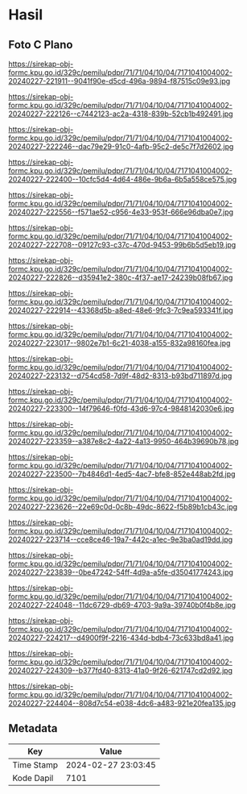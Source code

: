 # Hasil

## Foto C Plano

https://sirekap-obj-formc.kpu.go.id/329c/pemilu/pdpr/71/71/04/10/04/7171041004002-20240227-221911--9041f90e-d5cd-496a-9894-f87515c09e93.jpg

https://sirekap-obj-formc.kpu.go.id/329c/pemilu/pdpr/71/71/04/10/04/7171041004002-20240227-222126--c7442123-ac2a-4318-839b-52cb1b492491.jpg

https://sirekap-obj-formc.kpu.go.id/329c/pemilu/pdpr/71/71/04/10/04/7171041004002-20240227-222246--dac79e29-91c0-4afb-95c2-de5c7f7d2602.jpg

https://sirekap-obj-formc.kpu.go.id/329c/pemilu/pdpr/71/71/04/10/04/7171041004002-20240227-222400--10cfc5d4-4d64-486e-9b6a-6b5a558ce575.jpg

https://sirekap-obj-formc.kpu.go.id/329c/pemilu/pdpr/71/71/04/10/04/7171041004002-20240227-222556--f571ae52-c956-4e33-953f-666e96dba0e7.jpg

https://sirekap-obj-formc.kpu.go.id/329c/pemilu/pdpr/71/71/04/10/04/7171041004002-20240227-222708--09127c93-c37c-470d-9453-99b6b5d5eb19.jpg

https://sirekap-obj-formc.kpu.go.id/329c/pemilu/pdpr/71/71/04/10/04/7171041004002-20240227-222826--d35941e2-380c-4f37-ae17-24239b08fb67.jpg

https://sirekap-obj-formc.kpu.go.id/329c/pemilu/pdpr/71/71/04/10/04/7171041004002-20240227-222914--43368d5b-a8ed-48e6-9fc3-7c9ea593341f.jpg

https://sirekap-obj-formc.kpu.go.id/329c/pemilu/pdpr/71/71/04/10/04/7171041004002-20240227-223017--9802e7b1-6c21-4038-a155-832a98160fea.jpg

https://sirekap-obj-formc.kpu.go.id/329c/pemilu/pdpr/71/71/04/10/04/7171041004002-20240227-223132--d754cd58-7d9f-48d2-8313-b93bd711897d.jpg

https://sirekap-obj-formc.kpu.go.id/329c/pemilu/pdpr/71/71/04/10/04/7171041004002-20240227-223300--14f79646-f0fd-43d6-97c4-9848142030e6.jpg

https://sirekap-obj-formc.kpu.go.id/329c/pemilu/pdpr/71/71/04/10/04/7171041004002-20240227-223359--a387e8c2-4a22-4a13-9950-464b39690b78.jpg

https://sirekap-obj-formc.kpu.go.id/329c/pemilu/pdpr/71/71/04/10/04/7171041004002-20240227-223500--7b4846d1-4ed5-4ac7-bfe8-852e448ab2fd.jpg

https://sirekap-obj-formc.kpu.go.id/329c/pemilu/pdpr/71/71/04/10/04/7171041004002-20240227-223626--22e69c0d-0c8b-49dc-8622-f5b89b1cb43c.jpg

https://sirekap-obj-formc.kpu.go.id/329c/pemilu/pdpr/71/71/04/10/04/7171041004002-20240227-223714--cce8ce46-19a7-442c-a1ec-9e3ba0ad19dd.jpg

https://sirekap-obj-formc.kpu.go.id/329c/pemilu/pdpr/71/71/04/10/04/7171041004002-20240227-223839--0be47242-54ff-4d9a-a5fe-d35041774243.jpg

https://sirekap-obj-formc.kpu.go.id/329c/pemilu/pdpr/71/71/04/10/04/7171041004002-20240227-224048--11dc6729-db69-4703-9a9a-39740b0f4b8e.jpg

https://sirekap-obj-formc.kpu.go.id/329c/pemilu/pdpr/71/71/04/10/04/7171041004002-20240227-224217--d4900f9f-2216-434d-bdb4-73c633bd8a41.jpg

https://sirekap-obj-formc.kpu.go.id/329c/pemilu/pdpr/71/71/04/10/04/7171041004002-20240227-224309--b377fd40-8313-41a0-9f26-621747cd2d92.jpg

https://sirekap-obj-formc.kpu.go.id/329c/pemilu/pdpr/71/71/04/10/04/7171041004002-20240227-224404--808d7c54-e038-4dc6-a483-921e20fea135.jpg


## Metadata

| Key        | Value               |
| ---------- | ------------------- |
| Time Stamp | 2024-02-27 23:03:45 |
| Kode Dapil | 7101                |



